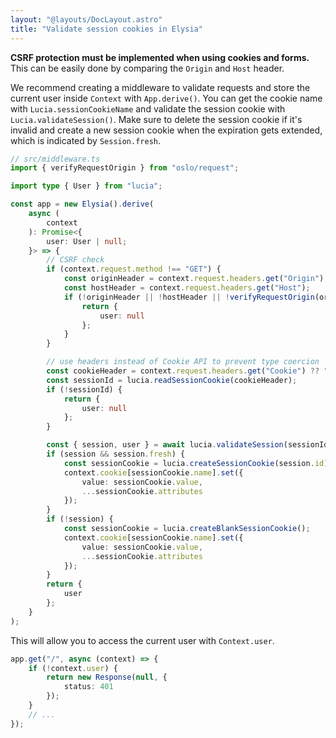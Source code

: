```yaml
---
layout: "@layouts/DocLayout.astro"
title: "Validate session cookies in Elysia"
---
```


**CSRF protection must be implemented when using cookies and forms.** This can be easily done by comparing the `Origin` and `Host` header.

We recommend creating a middleware to validate requests and store the current user inside `Context` with `App.derive()`. You can get the cookie name with `Lucia.sessionCookieName` and validate the session cookie with `Lucia.validateSession()`. Make sure to delete the session cookie if it's invalid and create a new session cookie when the expiration gets extended, which is indicated by `Session.fresh`.

```ts
// src/middleware.ts
import { verifyRequestOrigin } from "oslo/request";

import type { User } from "lucia";

const app = new Elysia().derive(
	async (
		context
	): Promise<{
		user: User | null;
	}> => {
		// CSRF check
		if (context.request.method !== "GET") {
			const originHeader = context.request.headers.get("Origin");
			const hostHeader = context.request.headers.get("Host");
			if (!originHeader || !hostHeader || !verifyRequestOrigin(originHeader, [hostHeader])) {
				return {
					user: null
				};
			}
		}

		// use headers instead of Cookie API to prevent type coercion
		const cookieHeader = context.request.headers.get("Cookie") ?? "";
		const sessionId = lucia.readSessionCookie(cookieHeader);
		if (!sessionId) {
			return {
				user: null
			};
		}

		const { session, user } = await lucia.validateSession(sessionId);
		if (session && session.fresh) {
			const sessionCookie = lucia.createSessionCookie(session.id);
			context.cookie[sessionCookie.name].set({
				value: sessionCookie.value,
				...sessionCookie.attributes
			});
		}
		if (!session) {
			const sessionCookie = lucia.createBlankSessionCookie();
			context.cookie[sessionCookie.name].set({
				value: sessionCookie.value,
				...sessionCookie.attributes
			});
		}
		return {
			user
		};
	}
);
```

This will allow you to access the current user with `Context.user`.

```ts
app.get("/", async (context) => {
	if (!context.user) {
		return new Response(null, {
			status: 401
		});
	}
	// ...
});
```
